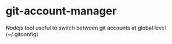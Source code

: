 # git-account-manager
Nodejs tool useful to switch between git accounts at global level (~/.gitconfig)
